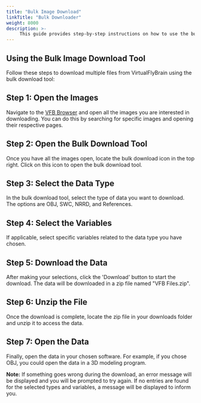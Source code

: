 ```yaml
---
title: "Bulk Image Download"
linkTitle: "Bulk Downloader"
weight: 8000
description: >-
     This guide provides step-by-step instructions on how to use the bulk download tool on VirtualFlyBrain.org. The tool allows users to download multiple files at once, saving time and effort compared to downloading each file individually. The types of data available for download include OBJ, SWC, NRRD, and References. Users can also select specific variables related to their chosen data type. The downloaded data is packaged into a zip file for easy access and organization. 
---
```


## Using the Bulk Image Download Tool

Follow these steps to download multiple files from VirtualFlyBrain using the bulk download tool:

## Step 1: Open the Images
Navigate to the [VFB Browser](https://v2a.virtualflybrain.org/org.geppetto.frontend/geppetto) and open all the images you are interested in downloading. You can do this by searching for specific images and opening their respective pages.

## Step 2: Open the Bulk Download Tool
Once you have all the images open, locate the bulk download icon <i class="fa fa-download arrowsStyle" title="Download Contents"></i> in the top right. Click on this icon to open the bulk download tool.

## Step 3: Select the Data Type
In the bulk download tool, select the type of data you want to download. The options are OBJ, SWC, NRRD, and References.

## Step 4: Select the Variables
If applicable, select specific variables related to the data type you have chosen.

## Step 5: Download the Data
After making your selections, click the 'Download' button to start the download. The data will be downloaded in a zip file named "VFB Files.zip".

## Step 6: Unzip the File
Once the download is complete, locate the zip file in your downloads folder and unzip it to access the data.

## Step 7: Open the Data
Finally, open the data in your chosen software. For example, if you chose OBJ, you could open the data in a 3D modeling program.

**Note:** If something goes wrong during the download, an error message will be displayed and you will be prompted to try again. If no entries are found for the selected types and variables, a message will be displayed to inform you.
